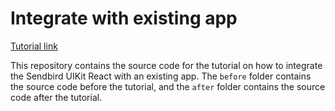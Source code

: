 # Integrate with existing app

[Tutorial link](https://sendbird.com/docs/chat/uikit/v3/react/tutorial/integrate-with-existing-app)

This repository contains the source code for the tutorial on how to integrate the Sendbird UIKit React with an existing app.
The `before` folder contains the source code before the tutorial, and the `after` folder contains the source code after the tutorial.

